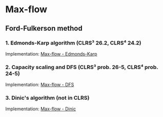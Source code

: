 # Max-flow

## Ford-Fulkerson method

### 1. Edmonds-Karp algorithm (CLRS³ 26.2, CLRS⁴ 24.2)

Implementation: [Max-flow - Edmonds-Karp](https://github.com/pl3onasm/AADS/blob/main/algorithms/graphs/MF-ford-fulkerson/ffm-1.c)

### 2. Capacity scaling and DFS (CLRS³ prob. 26-5, CLRS⁴ prob. 24-5)

Implementation: [Max-flow - DFS](https://github.com/pl3onasm/AADS/blob/main/algorithms/graphs/MF-ford-fulkerson/ffm-2.c)

### 3. Dinic's algorithm (not in CLRS)

Implementation: [Max-flow - Dinic](https://github.com/pl3onasm/AADS/blob/main/algorithms/graphs/MF-ford-fulkerson/ffm-3.c)
